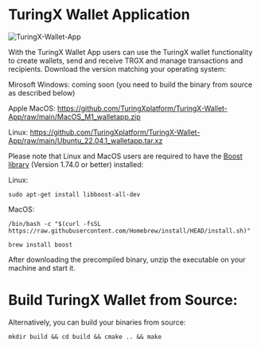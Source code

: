 # TuringX Wallet Application

![TuringX-Wallet-App](https://github.com/TuringXplatform/TuringX-Wallet-App/blob/main/wallet-app-screen.jpg "TuringX Wallet App")

With the TuringX Wallet App users can use the TuringX wallet functionality to create wallets, send and receive TRGX and manage transactions and recipients. Download the version matching your operating system:

Mirosoft Windows: coming soon (you need to build the binary from source as described below)

Apple MacOS: https://github.com/TuringXplatform/TuringX-Wallet-App/raw/main/MacOS_M1_walletapp.zip

Linux: https://github.com/TuringXplatform/TuringX-Wallet-App/raw/main/Ubuntu_22.04.1_walletapp.tar.xz

Please note that Linux and MacOS users are required to have the [Boost library](https://www.boost.org) (Version 1.74.0 or better) installed: 

Linux:
```
sudo apt-get install libboost-all-dev 
```

MacOS:
```
/bin/bash -c "$(curl -fsSL https://raw.githubusercontent.com/Homebrew/install/HEAD/install.sh)"

brew install boost
```

After downloading the precompiled binary, unzip the executable on your machine and start it.

# Build TuringX Wallet from Source:

Alternatively, you can build your binaries from source:

```
mkdir build && cd build && cmake .. && make
```


